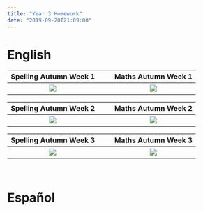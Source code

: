 ```yaml
---
title: "Year 3 Homework"
date: "2019-09-20T21:09:00"
---
```


# English

Spelling Autumn Week 1 | &nbsp; &nbsp; | Maths Autumn Week 1
:---: | --- | :---:
[![](/images/spellingAutumnWeek1.png)](/docs/spellingAutumnWeek1.pdf) | &nbsp; &nbsp; | [![](/images/mathsAutumnWeek1.jpg)](/docs/mathsAutumnWeek1.pdf)

Spelling Autumn Week 2 | &nbsp; &nbsp; | Maths Autumn Week 2
:---: | --- | :---:
[![](/images/spellingAutumnWeek2.png)](/docs/spellingAutumnWeek2.pdf) | &nbsp; &nbsp; | [![](/images/mathsAutumnWeek2.jpg)](/docs/mathsAutumnWeek2.pdf)

Spelling Autumn Week 3 | &nbsp; &nbsp; | Maths Autumn Week 3
:---: | --- | :---:
[![](/images/spellingAutumnWeek3.png)](/docs/spellingAutumnWeek3.pdf) | &nbsp; &nbsp; | [![](/images/mathsAutumnWeek3.jpg)](/docs/mathsAutumnWeek3.pdf)


&nbsp;


# Español